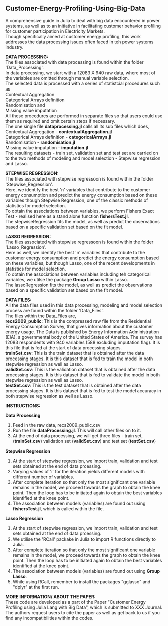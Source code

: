 ## Customer-Energy-Profiling-Using-Big-Data

A comprehensive guide in Julia to deal with big data encountered in power systems, as well as to an initiative in facilitating customer
behavior profiling for customer participation in Electricity Markets.  
Though specifically aimed at customer energy profiling, this work addresses the data processing issues often faced in teh power systems industry.  


**DATA PROCESSING:**  
The files associated with data processing is found within the folder 'Data_Processing'.  
In data processing, we start with a 12083 X 940 raw data, where most of the variables are omitted through manual variable selection.  
The selected data is processed with a series of statistcial procedures such as  
Contextual Aggregation  
Categorical Arrays definition  
Randomisation and  
Missing value imputation  
All these procedures are performed in separate files so that users could use them as required and omit certain steps if necessary.  
The one single file **dataprocessing.jl** calls all its sub files which does,  
Contextual Aggregation - **contextualAggregation.jl**  
Categorical Arrays definition - **categoricalArrays.jl**  
Randomisation - **randomisation.jl**  
Missing value imputation - **imputation.jl**  
The resulting datasets - train set, validation set and test set are carried on to the two methods of modeling and model selection - Stepwise regression and Lasso.  

**STEPWISE REGRESSION:**  
The files associated with stepwise regressoon is found within the folder 'Stepwise_Regression'.  
Here, we identify the best 'n' variables that contribute to the customer energy consumption and predict the energy consumption based on these variables though Stepwise Regression, one of the classic methods of statistics for model selection.  
To obtain the associations between variables, we perform Fishers Exact Test - realised here as a stand alone function **fishersTest.jl**.  
The stepwiseRegression fits the model, as well as predict the observations based on a specific validation set based on the fit model.


**LASSO REGRESSION:**  
The files associated with stepwise regressoon is found within the folder 'Lasso_Regression'.  
Here as well, we identify the best 'n' variables that contribute to the customer energy consumption and predict the energy consumption based on these variables, but though Lasso, one of the recent developments in statistics for model selection.  
To obtain the associations between variables including teh categorical variables, we utilse the package **Group Lasso** within Lasso.  
The lassoRegression fits the model, as well as predict the observations based on a specific validation set based on the fit model.

**DATA FILES:**  
All the data files used in this data processing, modeling and model selection process are found within the folder 'Data_Files'.  
The files within the Data_Files are,  
**recs2009_public**: This is the compressed raw file from the Residential Energy Consumption Survey, that gives information about the customer energy usage. The Data is published by Energy Information Administration (EIA), a governmental body of the United States of America. The survey has 12083 respondents with 940 variables (588 excluding imputation flag). It is this file that is fed at the start of data processing stages.  
**trainSet.csv**: This is the train dataset that is obtained after the data processing stages. It is this dataset that is fed to train the model in both stepwise regression as well as Lasso.  
**validSet.csv**: This is the validation dataset that is obtained after the data processing stages. It is this dataset that is fed to validate the model in both stepwise regression as well as Lasso.  
**testSet.csv**: This is the test dataset that is obtained after the data processing stages. It is this dataset that is fed to test the model accuracy in both stepwise regression as well as Lasso.

**INSTRUCTIONS:**  

**Data Processing**  
1. Feed in the raw data, recs2009_public.csv  
2. Run the file **dataProcessing.jl**. This will call other files on to it.  
3. At the end of data processing, we will get three files - train set, (**trainSet.csv**) validation set (**validSet.csv**) and test set (**testSet.csv**)  

 **Stepwise Regression**  
 1. At the start of stepwise regression, we import train, validation and test sets obtained at the end of data prcessing.  
 2. Varying values of 'i' for the iteration yields different models with different number of variables.  
 3. After complete iteration so that only the most significant one variable remains in the model, we proceed towards the graph to obtain the knee point. Then the loop has to be initiated again to obtain the best variables identified at the knee point.  
 4. The association between models (variables) are found out using **fishersTest.jl**, which is called within the file.
 
  **Lasso Regression**  
 1. At the start of stepwise regression, we import train, validation and test sets obtained at the end of data prcessing.  
 2. We utilise the 'RCall' packake in Julia to import R functions directly to Julia.
 3. After complete iteration so that only the most significant one variable remains in the model, we proceed towards the graph to obtain the knee point. Then the loop has to be initiated again to obtain the best variables identified at the knee point.  
 4. The association between models (variables) are found out using **Group Lasso**.  
 5. While using RCall, remember to install the packages "gglasso" and "dplyr" at the first run.

**MORE INFORMATION/ ABOUT THE PAPER:**  
These code are developed as a part of the Paper "Customer Energy Profiling using Julia Lang with Big Data", which is submitted to XXX Journal.  
The authors request users to cite the paper as well as get back to us if you find any incompatibilities within the codes.
